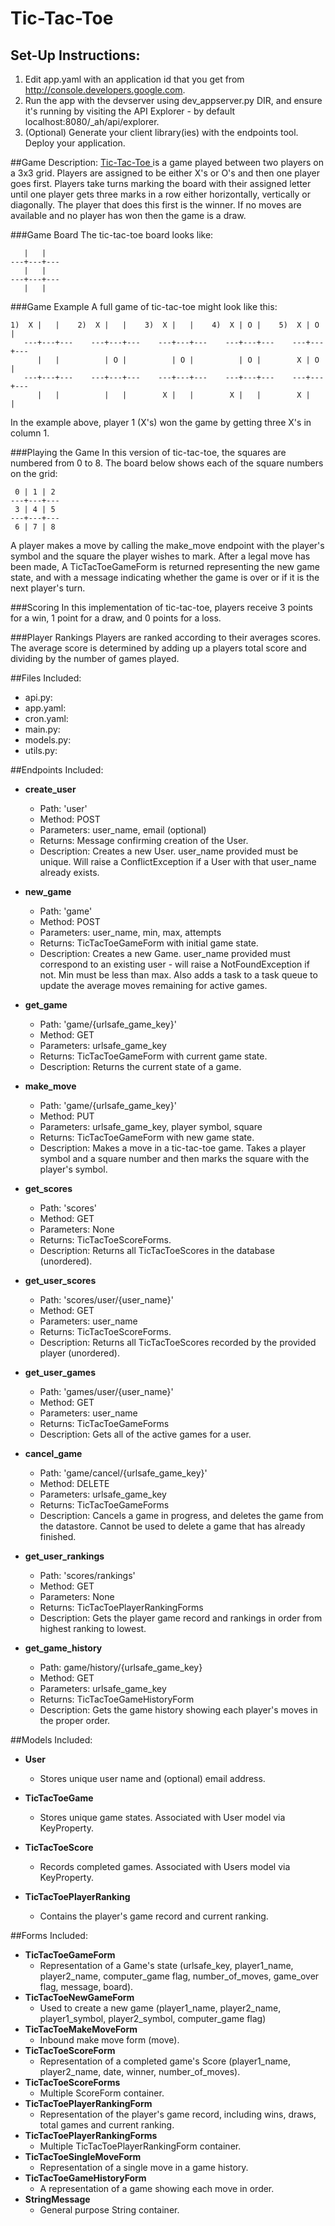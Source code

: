 # Tic-Tac-Toe

## Set-Up Instructions:
1.  Edit app.yaml with an application id that you get from 
<http://console.developers.google.com>.
1.  Run the app with the devserver using dev_appserver.py DIR, and ensure it's
 running by visiting the API Explorer - by default localhost:8080/_ah/api/explorer.
1.  (Optional) Generate your client library(ies) with the endpoints tool.
 Deploy your application.
 
 
 
##Game Description:
[Tic-Tac-Toe ](https://en.wikipedia.org/wiki/Tic-tac-toe) is a game played between
two players on a 3x3 grid. Players are assigned to be either X's or O's and then one player goes 
first. Players take turns marking the board with their assigned letter until one 
player gets three marks in a row either horizontally, vertically or diagonally. 
The player that does this first is the winner. If no moves are available and no 
player has won then the game is a draw.

###Game Board
The tic-tac-toe board looks like:
```
   |   |  
---+---+---
   |   | 
---+---+---
   |   | 
```

###Game Example
A full game of tic-tac-toe might look like this:
```
1)  X |   |    2)  X |   |    3)  X |   |    4)  X | O |    5)  X | O |   
   ---+---+---    ---+---+---    ---+---+---    ---+---+---    ---+---+---
      |   |          | O |          | O |          | O |        X | O |   
   ---+---+---    ---+---+---    ---+---+---    ---+---+---    ---+---+---
      |   |          |   |        X |   |        X |   |        X |   |   
```

In the example above, player 1 (X's) won the game by getting three X's in column 1.

###Playing the Game
In this version of tic-tac-toe, the squares are numbered from 0 to 8. The 
board below shows each of the square numbers on the grid:

```
 0 | 1 | 2
---+---+---
 3 | 4 | 5
---+---+---
 6 | 7 | 8
```

A player makes
a move by calling the make_move endpoint with the player's symbol and the square
the player wishes to mark. After a legal move has been made, A TicTacToeGameForm
is returned representing the new game state, and with a message indicating
whether the game is over or if it is the next player's turn.

###Scoring
In this implementation of tic-tac-toe, players receive 3 points for a win, 1 point for
a draw, and 0 points for a loss.

###Player Rankings
Players are ranked according to their averages scores. The average score is determined by 
adding up a players total score and dividing by the number of games played.

##Files Included:
 - api.py: 
 - app.yaml: 
 - cron.yaml: 
 - main.py: 
 - models.py: 
 - utils.py: 

##Endpoints Included:
 - **create_user**
    - Path: 'user'
    - Method: POST
    - Parameters: user_name, email (optional)
    - Returns: Message confirming creation of the User.
    - Description: Creates a new User. user_name provided must be unique. Will 
    raise a ConflictException if a User with that user_name already exists.
    
 - **new_game**
    - Path: 'game'
    - Method: POST
    - Parameters: user_name, min, max, attempts
    - Returns: TicTacToeGameForm with initial game state.
    - Description: Creates a new Game. user_name provided must correspond to an
    existing user - will raise a NotFoundException if not. Min must be less than
    max. Also adds a task to a task queue to update the average moves remaining
    for active games.
     
 - **get_game**
    - Path: 'game/{urlsafe_game_key}'
    - Method: GET
    - Parameters: urlsafe_game_key
    - Returns: TicTacToeGameForm with current game state.
    - Description: Returns the current state of a game.
    
 - **make_move**
    - Path: 'game/{urlsafe_game_key}'
    - Method: PUT
    - Parameters: urlsafe_game_key, player symbol, square
    - Returns: TicTacToeGameForm with new game state.
    - Description: Makes a move in a tic-tac-toe game. Takes a player symbol
    and a square number and then marks the square with the player's symbol.
    
 - **get_scores**
    - Path: 'scores'
    - Method: GET
    - Parameters: None
    - Returns: TicTacToeScoreForms.
    - Description: Returns all TicTacToeScores in the database (unordered).
    
 - **get_user_scores**
    - Path: 'scores/user/{user_name}'
    - Method: GET
    - Parameters: user_name
    - Returns: TicTacToeScoreForms. 
    - Description: Returns all TicTacToeScores recorded by the provided player 
    (unordered).

- **get_user_games**
    - Path: 'games/user/{user_name}'
    - Method: GET
    - Parameters: user_name 
    - Returns: TicTacToeGameForms
    - Description: Gets all of the active games for a user.

- **cancel_game**
    - Path: 'game/cancel/{urlsafe_game_key}'
    - Method: DELETE
    - Parameters: urlsafe_game_key 
    - Returns: TicTacToeGameForms
    - Description: Cancels a game in progress, and deletes the game from the 
    datastore. Cannot be used to delete a game that has already finished.

- **get_user_rankings**
    - Path: 'scores/rankings'
    - Method: GET
    - Parameters: None
    - Returns: TicTacToePlayerRankingForms 
    - Description: Gets the player game record and rankings in order from 
    highest ranking to lowest.

- **get_game_history**
    - Path: game/history/{urlsafe_game_key}
    - Method: GET
    - Parameters: urlsafe_game_key
    - Returns: TicTacToeGameHistoryForm
    - Description: Gets the game history showing each player's moves in
    the proper order.
    

##Models Included:
 - **User**
    - Stores unique user name and (optional) email address.
    
 - **TicTacToeGame**
    - Stores unique game states. Associated with User model via KeyProperty.
    
 - **TicTacToeScore**
    - Records completed games. Associated with Users model via KeyProperty.

 - **TicTacToePlayerRanking**
    - Contains the player's game record and current ranking.
    
##Forms Included:
 - **TicTacToeGameForm**
    - Representation of a Game's state (urlsafe_key, player1_name, player2_name, computer_game flag, number_of_moves, game_over flag, message, board).
 - **TicTacToeNewGameForm**
    - Used to create a new game (player1_name, player2_name, player1_symbol, 
    player2_symbol, computer_game flag)
 - **TicTacToeMakeMoveForm**
    - Inbound make move form (move).
 - **TicTacToeScoreForm**
    - Representation of a completed game's Score (player1_name, player2_name, 
    date, winner, number_of_moves).
 - **TicTacToeScoreForms** 
    - Multiple ScoreForm container.
 - **TicTacToePlayerRankingForm**
    - Representation of the player's game record, including wins, draws, 
    total games and current ranking.
 - **TicTacToePlayerRankingForms**
    - Multiple TicTacToePlayerRankingForm container.
 - **TicTacToeSingleMoveForm**
    - Representation of a single move in a game history.
 - **TicTacToeGameHistoryForm**
    - A representation of a game showing each move in order.
 - **StringMessage**
    - General purpose String container.
